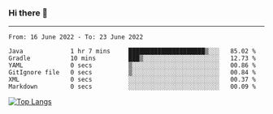 ### Hi there 👋
---
<!--START_SECTION:waka-->

```text
From: 16 June 2022 - To: 23 June 2022

Java             1 hr 7 mins     █████████████████████▒░░░   85.02 %
Gradle           10 mins         ███▒░░░░░░░░░░░░░░░░░░░░░   12.73 %
YAML             0 secs          ▒░░░░░░░░░░░░░░░░░░░░░░░░   00.86 %
GitIgnore file   0 secs          ▒░░░░░░░░░░░░░░░░░░░░░░░░   00.84 %
XML              0 secs          ░░░░░░░░░░░░░░░░░░░░░░░░░   00.37 %
Markdown         0 secs          ░░░░░░░░░░░░░░░░░░░░░░░░░   00.09 %
```

<!--END_SECTION:waka-->

[![Top Langs](https://github-readme-stats.vercel.app/api/top-langs/?username=HyunAh-iia&layout=compact)](https://github.com/anuraghazra/github-readme-stats)
<!--
**HyunAh-iia/HyunAh-iia** is a ✨ _special_ ✨ repository because its `README.md` (this file) appears on your GitHub profile.

Here are some ideas to get you started:

- 🔭 I’m currently working on ...
- 🌱 I’m currently learning ...
- 👯 I’m looking to collaborate on ...
- 🤔 I’m looking for help with ...
- 💬 Ask me about ...
- 📫 How to reach me: ...
- 😄 Pronouns: ...
- ⚡ Fun fact: ...
-->
